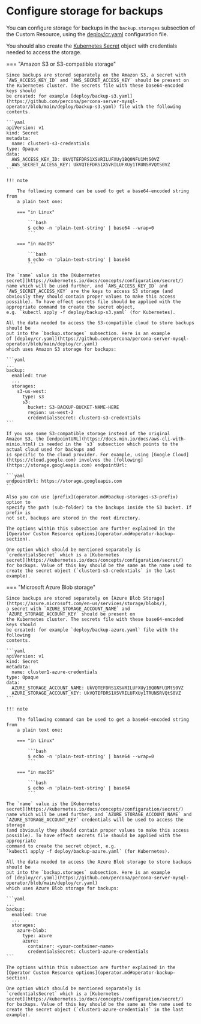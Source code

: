 # Configure storage for backups

You can configure storage for backups in the `backup.storages` subsection of the
Custom Resource, using the [deploy/cr.yaml](https://github.com/percona/percona-server-mysql-operator/blob/main/deploy/cr.yaml)
configuration file.

You should also create the [Kubernetes Secret](https://kubernetes.io/docs/concepts/configuration/secret/)
object with credentials needed to access the storage.

=== "Amazon S3 or S3-compatible storage"

    Since backups are stored separately on the Amazon S3, a secret with
    `AWS_ACCESS_KEY_ID` and `AWS_SECRET_ACCESS_KEY` should be present on
    the Kubernetes cluster. The secrets file with these base64-encoded keys should
    be created: for example [deploy/backup-s3.yaml](https://github.com/percona/percona-server-mysql-operator/blob/main/deploy/backup-s3.yaml) file with the following
    contents.    

    ```yaml
    apiVersion: v1
    kind: Secret
    metadata:
      name: cluster1-s3-credentials
    type: Opaque
    data:
      AWS_ACCESS_KEY_ID: UkVQTEFDRS1XSVRILUFXUy1BQ0NFU1MtS0VZ
      AWS_SECRET_ACCESS_KEY: UkVQTEFDRS1XSVRILUFXUy1TRUNSRVQtS0VZ
    ```    

    !!! note    

        The following command can be used to get a base64-encoded string from
        a plain text one:    

        === "in Linux"    

            ```bash
            $ echo -n 'plain-text-string' | base64 --wrap=0
            ```    

        === "in macOS"    

            ```bash
            $ echo -n 'plain-text-string' | base64
            ```    

    The `name` value is the [Kubernetes
    secret](https://kubernetes.io/docs/concepts/configuration/secret/)
    name which will be used further, and `AWS_ACCESS_KEY_ID` and
    `AWS_SECRET_ACCESS_KEY` are the keys to access S3 storage (and
    obviously they should contain proper values to make this access
    possible). To have effect secrets file should be applied with the
    appropriate command to create the secret object,
    e.g. `kubectl apply -f deploy/backup-s3.yaml` (for Kubernetes).    

    All the data needed to access the S3-compatible cloud to store backups should be
    put into the `backup.storages` subsection. Here is an example
    of [deploy/cr.yaml](https://github.com/percona/percona-server-mysql-operator/blob/main/deploy/cr.yaml)
    which uses Amazon S3 storage for backups:    

    ```yaml
    ...
    backup:
      enabled: true
      ...
      storages:
        s3-us-west:
          type: s3
          s3:
            bucket: S3-BACKUP-BUCKET-NAME-HERE
            region: us-west-2
            credentialsSecret: cluster1-s3-credentials
    ```    

    If you use some S3-compatible storage instead of the original
    Amazon S3, the [endpointURL](https://docs.min.io/docs/aws-cli-with-minio.html) is needed in the `s3` subsection which points to the actual cloud used for backups and
    is specific to the cloud provider. For example, using [Google Cloud](https://cloud.google.com) involves the [following](https://storage.googleapis.com) endpointUrl:    

    ```yaml
    endpointUrl: https://storage.googleapis.com
    ```    

    Also you can use [prefix](operator.md#backup-storages-s3-prefix) option to
    specify the path (sub-folder) to the backups inside the S3 bucket. If prefix is
    not set, backups are stored in the root directory.    

    The options within this subsection are further explained in the
    [Operator Custom Resource options](operator.md#operator-backup-section).    

    One option which should be mentioned separately is
    `credentialsSecret` which is a [Kubernetes
    secret](https://kubernetes.io/docs/concepts/configuration/secret/)
    for backups. Value of this key should be the same as the name used to
    create the secret object (`cluster1-s3-credentials` in the last
    example).

=== "Microsoft Azure Blob storage"

    Since backups are stored separately on [Azure Blob Storage](https://azure.microsoft.com/en-us/services/storage/blobs/),
    a secret with `AZURE_STORAGE_ACCOUNT_NAME` and `AZURE_STORAGE_ACCOUNT_KEY` should be present on
    the Kubernetes cluster. The secrets file with these base64-encoded keys should
    be created: for example `deploy/backup-azure.yaml` file with the following
    contents.    

    ```yaml
    apiVersion: v1
    kind: Secret
    metadata:
      name: cluster1-azure-credentials
    type: Opaque
    data:
      AZURE_STORAGE_ACCOUNT_NAME: UkVQTEFDRS1XSVRILUFXUy1BQ0NFU1MtS0VZ
      AZURE_STORAGE_ACCOUNT_KEY: UkVQTEFDRS1XSVRILUFXUy1TRUNSRVQtS0VZ
    ```    

    !!! note    

        The following command can be used to get a base64-encoded string from
        a plain text one:    

        === "in Linux"    

            ```bash
            $ echo -n 'plain-text-string' | base64 --wrap=0
            ```    

        === "in macOS"    

            ```bash
            $ echo -n 'plain-text-string' | base64
            ```    

    The `name` value is the [Kubernetes
    secret](https://kubernetes.io/docs/concepts/configuration/secret/)
    name which will be used further, and `AZURE_STORAGE_ACCOUNT_NAME` and
    `AZURE_STORAGE_ACCOUNT_KEY` credentials will be used to access the storage
    (and obviously they should contain proper values to make this access
    possible). To have effect secrets file should be applied with the appropriate
    command to create the secret object, e.g.
    `kubectl apply -f deploy/backup-azure.yaml` (for Kubernetes).    

    All the data needed to access the Azure Blob storage to store backups should be
    put into the `backup.storages` subsection. Here is an example
    of [deploy/cr.yaml](https://github.com/percona/percona-server-mysql-operator/blob/main/deploy/cr.yaml)
    which uses Azure Blob storage for backups:    

    ```yaml
    ...
    backup:
      enabled: true
      ...
      storages:
        azure-blob:
          type: azure
          azure:
            container: <your-container-name>
            credentialsSecret: cluster1-azure-credentials
    ```    

    The options within this subsection are further explained in the
    [Operator Custom Resource options](operator.md#operator-backup-section).    

    One option which should be mentioned separately is
    `credentialsSecret` which is a [Kubernetes
    secret](https://kubernetes.io/docs/concepts/configuration/secret/)
    for backups. Value of this key should be the same as the name used to
    create the secret object (`cluster1-azure-credentials` in the last
    example).